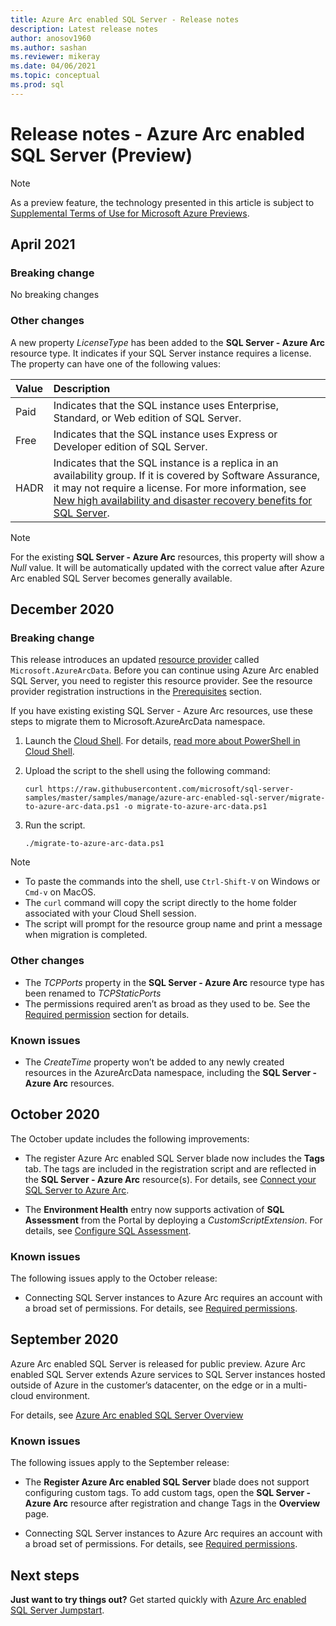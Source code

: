```yaml
---
title: Azure Arc enabled SQL Server - Release notes
description: Latest release notes 
author: anosov1960
ms.author: sashan
ms.reviewer: mikeray
ms.date: 04/06/2021
ms.topic: conceptual
ms.prod: sql
---
```


# Release notes - Azure Arc enabled SQL Server (Preview)

> [!NOTE]
> As a preview feature, the technology presented in this article is subject to [Supplemental Terms of Use for Microsoft Azure Previews](https://azure.microsoft.com/support/legal/preview-supplemental-terms/).

## April 2021

### Breaking change

No breaking changes

### Other changes

A new property *LicenseType* has been added to the **SQL Server - Azure Arc** resource type. It indicates if your SQL Server instance requires a license. The property can have one of the following values:

| **Value** | **Description** |
|:--|:--|
| Paid | Indicates that the SQL instance uses Enterprise, Standard, or Web edition of SQL Server. |
| Free | Indicates that the SQL instance uses Express or Developer edition of SQL Server. |
| HADR | Indicates that the SQL instance is a replica in an availability group. If it is covered by Software Assurance, it may not require a license. For more information, see [New high availability and disaster recovery benefits for SQL Server](https://cloudblogs.microsoft.com/sqlserver/2019/10/30/new-high-availability-and-disaster-recovery-benefits-for-sql-server/). |

> [!NOTE]
> For the  existing **SQL Server - Azure Arc** resources, this property will show a *Null* value. It will be automatically updated with the correct value after Azure Arc enabled SQL Server becomes generally available.

## December 2020

### Breaking change

This release introduces an updated [resource provider](/azure/azure-resource-manager/management/azure-services-resource-providers.md) called `Microsoft.AzureArcData`. Before you can continue using Azure Arc enabled SQL Server, you need to register this resource provider. See the resource provider registration instructions in the [Prerequisites](connect.md#prerequisites) section.

If you have existing existing SQL Server - Azure Arc resources, use these steps to migrate them to Microsoft.AzureArcData namespace.

1. Launch the [Cloud Shell](https://shell.azure.com/). For details, [read more about PowerShell in Cloud Shell](https://aka.ms/pscloudshell/docs).

2. Upload the script to the shell using the following command:

    ```console
    curl https://raw.githubusercontent.com/microsoft/sql-server-samples/master/samples/manage/azure-arc-enabled-sql-server/migrate-to-azure-arc-data.ps1 -o migrate-to-azure-arc-data.ps1
    ```
3. Run the script.  

    ```console
   ./migrate-to-azure-arc-data.ps1
    ```

> [!NOTE]
> - To paste the commands into the shell, use `Ctrl-Shift-V` on Windows or `Cmd-v` on MacOS.
> - The `curl` command will copy the script directly to the home folder associated with your Cloud Shell session.
> - The script will prompt for the resource group name and print a message when migration is completed.

### Other changes

* The *TCPPorts* property in the **SQL Server - Azure Arc** resource type has been renamed to *TCPStaticPorts*
* The permissions required aren’t as broad as they used to be. See the [Required permission](overview.md#required-permissions) section for details.

### Known issues

* The *CreateTime* property won’t be added to any newly created resources in the AzureArcData namespace, including the **SQL Server - Azure Arc** resources.

## October 2020

The October update includes the following improvements:

* The register Azure Arc enabled SQL Server blade now includes the **Tags** tab. The tags are included in the registration script and are reflected in the **SQL Server - Azure Arc** resource(s). For details, see [Connect your SQL Server to Azure Arc](connect.md).

* The **Environment Health** entry now supports activation of **SQL Assessment** from the Portal by deploying a *CustomScriptExtension*. For details, see [Configure SQL Assessment](assess.md#run-on-demand-sql-assessment).

### Known issues

The following issues apply to the October release:

* Connecting SQL Server instances to Azure Arc requires an account with a broad set of permissions. For details, see [Required permissions](overview.md#required-permissions).

## September 2020

Azure Arc enabled SQL Server is released for public preview. Azure Arc enabled SQL Server extends Azure services to SQL Server instances hosted outside of Azure in the customer’s datacenter, on the edge or in a multi-cloud environment.

For details, see [Azure Arc enabled SQL Server Overview](overview.md)

### Known issues

The following issues apply to the September release:

* The **Register Azure Arc enabled SQL Server** blade does not support configuring custom tags. To add custom tags, open the **SQL Server - Azure Arc** resource after registration and change Tags in the **Overview** page.

* Connecting SQL Server instances to Azure Arc requires an account with a broad set of permissions. For details, see [Required permissions](overview.md#required-permissions).

## Next steps

**Just want to try things out?**  Get started quickly with [Azure Arc enabled SQL Server Jumpstart](https://aka.ms/AzureArcSqlServerJumpstart).

